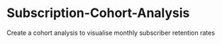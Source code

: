# Subscription-Cohort-Analysis
Create a cohort analysis to visualise monthly subscriber retention rates 
